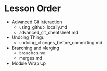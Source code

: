 # Lesson Order

* Advanced Git interaction
  * using_github_locally.md
  * advanced_git_cheatsheet.md
* Undoing Things
  * undoing_changes_before_committing.md
* Branching and Merging
  * branches.md
  * merges.md
* Module Wrap Up
